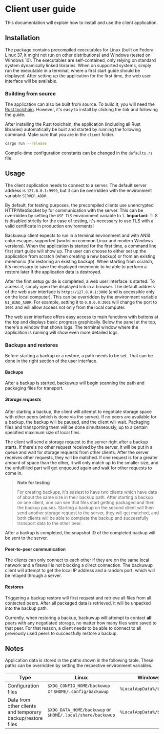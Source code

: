 # Client user guide

This documentation will explain how to install and use the client application.

## Installation
The package contains precompiled executables for Linux (built on Fedora Linux 37, it might not run on other distributions) and Windows (tested on Windows 10).  The executables are self-contained, only relying on standard system dynamically linked libraries. When on supported systems, simply run the executable in a terminal, where a first start guide should be displayed. After setting up the application for the first time, the web user interface will be available.

### Building from source
The application can also be built from source. To build it, you will need the [Rust toolchain](https://www.rust-lang.org/tools/install). However, it's easy to install by clicking the link and following the guide.

After installing the Rust toolchain, the application (including all Rust libraries) automatically be built and started by running the following command. Make sure that you are in the `client` folder.

```bash
cargo run --release
```

Compile-time configuration constants can be changed in the `defaults.rs` file.

## Usage
The client application needs to connect to a server. The default server address is `127.0.0.1:9999`, but it can be overridden with the environment variable `SERVER_ADDR`.

By default, for testing purposes, the precompiled clients use unencrypted HTTP/WebSocket by for communication with the server. This can be overridden by setting the `USE_TLS` environment variable to `1`. **Important**: TLS is disabled strictly for the ease of testing, it's necessary to use TLS with a valid certificate in production environments! 

Backuwup client expects to run in a terminal environment and with ANSI color escapes supported (works on common Linux and modern Windows versions). When the application is started for the first time, a command line first start guide will show up. The user can choose to either set up the application from scratch (when creating a new backup) or from an existing mnemonic (for restoring an existing backup). When starting from scratch, it's necessary to save the displayed mnemonic to be able to perform a restore later if the application data is destroyed.

After the first setup guide is completed, a web user interface is started. To access it, simply open the displayed link in a browser. The default address of the web user interface is `http://127.0.0.1:3000` (and is accessible only on the local computer). This can be overridden by the environment variable `UI_BIND_ADDR`. For example, setting it to `0.0.0.0:3001` will change the port to `3001` and will allow access not only from the local computer.

The web user interface offers easy access to main functions with buttons at the top and displays basic progress graphically. Below the panel at the top, there's a window that shows logs. The terminal window where the application is running will show even more detailed logs.

### Backups and restores
Before starting a backup or a restore, a path needs to be set. That can be done in the right section of the user interface. 

#### Backups
After a backup is started, backuwup will begin scanning the path and packaging files for transport.

##### Storage requests
After starting a backup, the client will attempt to negotiate storage space with other peers (which is done via the server). If no peers are available for a backup, the backup will be paused, and the client will wait. Packaging files and transporting them will be done simultaneously, up to a certain specified maximum size of local files. 

The client will send a storage request to the server right after a backup starts. If there's no other request received by the server, it will be put in a queue and wait for storage requests from other clients. After the server receives other requests, they will be matched. If one request is for a greater amount of space than the other, it will only match up to the smaller size, and the unfulfilled part will get enqueued again and wait for other requests to come in.

> **Note for testing**
> 
> For creating backups, it's easiest to have two clients which have data of about the same size in their backup path. After starting a backup on one client, one can see that files start getting packaged and then the backup pauses. Starting a backup on the second client will then send another storage request to the server, they will get matched, and both clients will be able to complete the backup and successfully transport data to the other peer.

After a backup is completed, the snapshot ID of the completed backup will be sent to the server.

#### Peer-to-peer communication
The clients can only connect to each other if they are on the same local network and a firewall is not blocking a direct connection. The backuwup client will attempt to get the local IP address and a random port, which will be relayed through a server. 

#### Restores
Triggering a backup restore will first request and retrieve all files from all contacted peers. After all packaged data is retrieved, it will be unpacked into the backup path.

Currently, when restoring a backup, backuwup will attempt to contact **all** peers with any negotiated storage, no matter how many files were saved to that peer. For that reason, a client needs to be able to connect to all previously used peers to successfully restore a backup.

## Notes
Application data is stored in the paths shown in the following table. These paths can be overridden by setting the respective environment variables.

|Type|Linux|Windows|Override|
|----|-----|-------|-----------------------------|
|Configuration files|`$XDG_CONFIG_HOME/backuwup` or `$HOME/.config/backuwup`|`%LocalAppData%/backuwup`|`CONFIG_DIR`
|Data from other clients and temporary backup/restore files|`$XDG_DATA_HOME/backuwup` or `$HOME/.local/share/backuwup`|`%LocalAppData%/backuwup`|`DATA_DIR`
